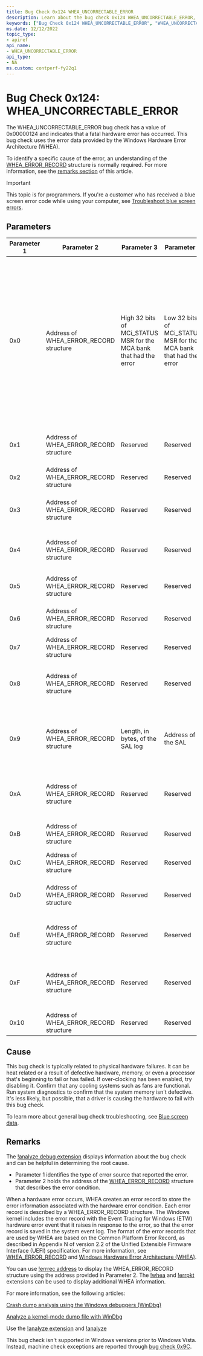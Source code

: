 ```yaml
---
title: Bug Check 0x124 WHEA_UNCORRECTABLE_ERROR
description: Learn about the bug check 0x124 WHEA_UNCORRECTABLE_ERROR, which indicates that a fatal hardware error has occurred. 
keywords: ["Bug Check 0x124 WHEA_UNCORRECTABLE_ERROR", "WHEA_UNCORRECTABLE_ERROR"]
ms.date: 12/12/2022
topic_type:
- apiref
api_name:
- WHEA_UNCORRECTABLE_ERROR
api_type:
- NA
ms.custom: contperf-fy22q1
---
```


# Bug Check 0x124: WHEA_UNCORRECTABLE_ERROR

The WHEA_UNCORRECTABLE_ERROR bug check has a value of 0x00000124 and indicates that a fatal hardware error has occurred. This bug check uses the error data provided by the Windows Hardware Error Architecture (WHEA).

To identify a specific cause of the error, an understanding of the [WHEA\_ERROR\_RECORD](/windows-hardware/drivers/ddi/ntddk/ns-ntddk-_whea_error_record) structure is normally required. For more information, see the [remarks section](#remarks) of this article.

> [!IMPORTANT]
> This topic is for programmers. If you're a customer who has received a blue screen error code while using your computer, see [Troubleshoot blue screen errors](https://www.windows.com/stopcode).

## Parameters

| Parameter 1 | Parameter 2 | Parameter 3 | Parameter 4 | Cause of error |
|-------------|-------------|-------------|-------------|----------------|
| 0x0         | Address of WHEA_ERROR_RECORD structure | High 32 bits of MCi_STATUS MSR for the MCA bank that had the error | Low 32 bits of MCi_STATUS MSR for the MCA bank that had the error | A machine check exception occurred.<br><br> These parameter descriptions apply if the processor is based on the x64 architecture, or the x86 architecture that has the MCA feature available (for example, Intel Pentium Pro, Pentium IV, or Xeon). |
| 0x1         | Address of WHEA_ERROR_RECORD structure | Reserved | Reserved | A corrected machine check exception occurred. |
| 0x2         | Address of WHEA_ERROR_RECORD structure | Reserved | Reserved | A corrected platform error occurred.          |
| 0x3         | Address of WHEA_ERROR_RECORD structure | Reserved | Reserved | A nonmaskable interrupt (NMI) error occurred. |
| 0x4         | Address of WHEA_ERROR_RECORD structure | Reserved | Reserved | An uncorrectable PCI Express error occurred.  |
| 0x5         | Address of WHEA_ERROR_RECORD structure | Reserved | Reserved | A generic hardware error occurred. |
| 0x6         | Address of WHEA_ERROR_RECORD structure | Reserved | Reserved | An initialization error occurred. |
| 0x7         | Address of WHEA_ERROR_RECORD structure | Reserved | Reserved | A BOOT error occurred. |
| 0x8         | Address of WHEA_ERROR_RECORD structure | Reserved | Reserved | A scalable coherent interface (SCI) generic error occurred. |
| 0x9         | Address of WHEA_ERROR_RECORD structure | Length, in bytes, of the SAL log | Address of the SAL | An uncorrectable Itanium-based machine check abort error occurred. |
| 0xA         | Address of WHEA_ERROR_RECORD structure | Reserved | Reserved | A corrected Itanium-based machine check error occurred. |
| 0xB         | Address of WHEA_ERROR_RECORD structure | Reserved | Reserved | A corrected Itanium platform error occurred. |
| 0xC         | Address of WHEA_ERROR_RECORD structure | Reserved | Reserved | Other types of error sources v2. |
| 0xD         | Address of WHEA_ERROR_RECORD structure | Reserved | Reserved | SCI-based GHESv2 (ACPI generic hardware error source). |
| 0xE         | Address of WHEA_ERROR_RECORD structure | Reserved | Reserved | BMC (baseboard management controller) error info. |
| 0xF         | Address of WHEA_ERROR_RECORD structure | Reserved | Reserved | ARS PMEM (address range scrubbing persistent memory) error source.|
| 0x10        | Address of WHEA_ERROR_RECORD structure | Reserved | Reserved | Device driver error source. |

## Cause

This bug check is typically related to physical hardware failures. It can be heat related or a result of defective hardware, memory, or even a processor that's beginning to fail or has failed. If over-clocking has been enabled, try disabling it. Confirm that any cooling systems such as fans are functional. Run system diagnostics to confirm that the system memory isn't defective. It's less likely, but possible, that a driver is causing the hardware to fail with this bug check.

To learn more about general bug check troubleshooting, see [Blue screen data](blue-screen-data.md).

## Remarks

The [!analyze debug extension](-analyze.md) displays information about the bug check and can be helpful in determining the root cause.

- Parameter 1 identifies the type of error source that reported the error.
- Parameter 2 holds the address of the [WHEA\_ERROR\_RECORD](/windows-hardware/drivers/ddi/ntddk/ns-ntddk-_whea_error_record) structure that describes the error condition.

When a hardware error occurs, WHEA creates an error record to store the error information associated with the hardware error condition. Each error record is described by a WHEA\_ERROR\_RECORD structure. The Windows kernel includes the error record with the Event Tracing for Windows (ETW) hardware error event that it raises in response to the error, so that the error record is saved in the system event log. The format of the error records that are used by WHEA are based on the Common Platform Error Record, as described in Appendix N of version 2.2 of the Unified Extensible Firmware Interface (UEFI) specification. For more information, see [WHEA\_ERROR\_RECORD](/windows-hardware/drivers/ddi/ntddk/ns-ntddk-_whea_error_record) and [Windows Hardware Error Architecture (WHEA)](../whea/index.md).

You can use [!errrec address](-errrec.md) to display the WHEA\_ERROR\_RECORD structure using the address provided in Parameter 2. The [!whea](-whea.md) and [!errpkt](-errpkt.md) extensions can be used to display additional WHEA information.

For more information, see the following articles:

[Crash dump analysis using the Windows debuggers (WinDbg)](crash-dump-files.md)

[Analyze a kernel-mode dump file with WinDbg](analyzing-a-kernel-mode-dump-file-with-windbg.md)

Use the [!analyze extension](using-the--analyze-extension.md) and [!analyze](-analyze.md)

This bug check isn't supported in Windows versions prior to Windows Vista. Instead, machine check exceptions are reported through [bug check 0x9C](bug-check-0x9c--machine-check-exception.md).
